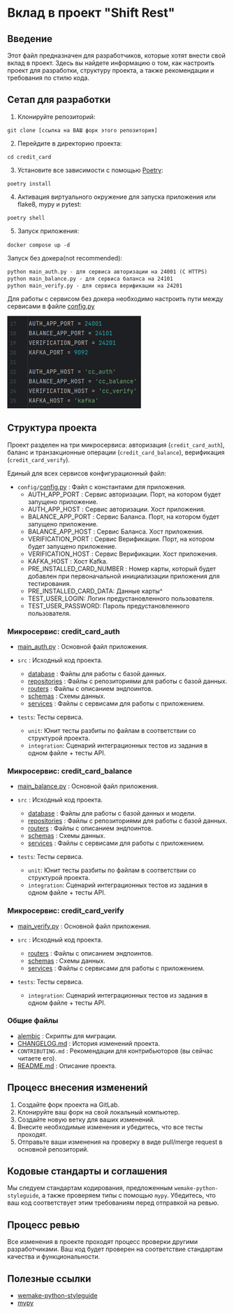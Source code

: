 # Вклад в проект "Shift Rest"

## Введение

Этот файл предназначен для разработчиков, которые хотят внести свой вклад в проект. Здесь вы найдете информацию о том, как настроить проект для разработки, структуру проекта, а также рекомендации и требования по стилю кода.

## Сетап для разработки

1. Клонируйте репозиторий:
```
git clone [ссылка на ВАШ форк этого репозитория]
```

2. Перейдите в директорию проекта:
```
cd credit_card
```

3. Установите все зависимости с помощью [Poetry](https://python-poetry.org/):
```
poetry install
```

4. Активация виртуального окружение для запуска приложения или flake8, mypy и pytest:
```
poetry shell
```

5. Запуск приложения:

`docker compose up -d`


Запуск без докера(not recommended):

```
python main_auth.py - для сервиса авторизации на 24001 (C HTTPS)
python main_balance.py - для сервиса баланса на 24101
python main_verify.py - для сервиса верификации на 24201
```

Для работы с сервисом без докера необходимо настроить пути между сервисами в файле [config.py](config%2Fconfig.py)

![img_2.png](img_2.png)



## Структура проекта

Проект разделен на три микросервиса: авторизация (`credit_card_auth`),
баланс и транзакционные операции (`credit_card_balance`),
верификация (`credit_card_verify`).

Единый для всех сервисов конфигурационный файл:
- `config/`[config.py](config%2Fconfig.py) : Файл с константами для приложения.
  - AUTH_APP_PORT : Сервис авторизации. Порт, на котором будет запущено приложение.
  - AUTH_APP_HOST : Сервис авторизации. Хост приложения.
  - BALANCE_APP_PORT : Сервис Баланса. Порт, на котором будет запущено приложение.
  - BALANCE_APP_HOST : Сервис Баланса. Хост приложения.
  - VERIFICATION_PORT : Сервис Верификации. Порт, на котором будет запущено приложение.
  - VERIFICATION_HOST : Сервис Верификации. Хост приложения.
  - KAFKA_HOST : Хост Kafka.
  - PRE_INSTALLED_CARD_NUMBER : Номер карты, который будет добавлен при первоначальной инициализации приложения для тестирования.
  - PRE_INSTALLED_CARD_DATA: Данные карты^
  - TEST_USER_LOGIN: Логин предустановленного пользователя.
  - TEST_USER_PASSWORD: Пароль предустановленного пользователя.

### Микросервис: credit_card_auth

- [main_auth.py](main_auth.py) : Основной файл приложения.

- `src` : Исходный код проекта.
  - [database](src%2Fdatabase) : Файлы для работы с базой данных.
  - [repositories](credit_card_auth%2Fsrc%2Frepositories) : Файлы с репозиториями для работы с базой данных.
  - [routers](credit_card_auth%2Fsrc%2Frouters) : Файлы с описанием эндпоинтов.
  - [schemas](credit_card_auth%2Fsrc%2Fschemas) : Схемы данных.
  - [services](credit_card_auth%2Fsrc%2Fservices) : Файлы с сервисами для работы с приложением.

- `tests`: Тесты сервиса.
  - `unit`: Юнит тесты разбиты по файлам в соответствии со структурой проекта.
  - `integration`: Сценарий интеграционных тестов из задания в одном файле + тесты API.


### Микросервис: credit_card_balance
- [main_balance.py](main_balance.py) : Основной файл приложения.

- `src` : Исходный код проекта.
  - [database](src%2Fdatabase) : Файлы для работы с базой данных и модели.
  - [repositories](credit_card_balance%2Fsrc%2Frepositories) : Файлы с репозиториями для работы с базой данных.
  - [routers](credit_card_balance%2Fsrc%2Frouters) : Файлы с описанием эндпоинтов.
  - [schemas](credit_card_balance%2Fsrc%2Fschemas) : Схемы данных.
  - [services](credit_card_balance%2Fsrc%2Fservices) : Файлы с сервисами для работы с приложением.

- `tests`: Тесты сервиса.
  - `unit`: Юнит тесты разбиты по файлам в соответствии со структурой проекта.
  - `integration`: Сценарий интеграционных тестов из задания в одном файле + тесты API.

### Микросервис: credit_card_verify
- [main_verify.py](main_verify.py) : Основной файл приложения.

- `src` : Исходный код проекта.
  - [routers](credit_card_verify%2Fsrc%2Frouters) : Файлы с описанием эндпоинтов.
  - [schemas](credit_card_verify%2Fsrc%2Fschemas) : Схемы данных.
  - [services](credit_card_verify%2Fsrc%2Fservices) : Файлы с сервисами для работы с приложением.

- `tests`: Тесты сервиса.
  - `integration`: Сценарий интеграционных тестов из задания в одном файле + тесты API.

### Общие файлы
- [alembic](alembic) : Скрипты для миграции.
- [CHANGELOG.md](CHANGELOG.md) : История изменений проекта.
- `CONTRIBUTING.md` : Рекомендации для контрибьюторов (вы сейчас читаете его).
- [README.md](README.md) : Описание проекта.

## Процесс внесения изменений

1. Создайте форк проекта на GitLab.
2. Клонируйте ваш форк на свой локальный компьютер.
3. Создайте новую ветку для ваших изменений.
4. Внесите необходимые изменения и убедитесь, что все тесты проходят.
5. Отправьте ваши изменения на проверку в виде pull/merge request в основной репозиторий.

## Кодовые стандарты и соглашения

Мы следуем стандартам кодирования, предложенным `wemake-python-styleguide`, а также проверяем типы с помощью `mypy`. Убедитесь, что ваш код соответствует этим требованиям перед отправкой на ревью.

## Процесс ревью

Все изменения в проекте проходят процесс проверки другими разработчиками. Ваш код будет проверен на соответствие стандартам качества и функциональности.

## Полезные ссылки

- [wemake-python-styleguide](https://github.com/wemake-services/wemake-python-styleguide)
- [mypy](http://mypy-lang.org/)
